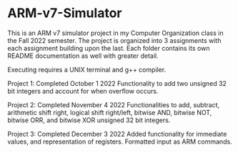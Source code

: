 # ARM-v7-Simulator

This is an ARM v7 simulator project in my Computer Organization class in the Fall 2022 semester. The project is organized into 3 assignments with each assignment building upon the last. Each folder contains its own README documentation as well with greater detail.

Executing requires a UNIX terminal and g++ compiler.

Project 1: Completed October 1 2022 Functionality to add two unsigned 32 bit integers and account for when overflow occurs.

Project 2: Completed November 4 2022 Functionalities to add, subtract, arithmetic shift right, logical shift right/left, bitwise AND, bitwise NOT, bitwise ORR, and bitwise XOR unsigned 32 bit integers.

Project 3: Completed December 3 2022 Added functionality for immediate values, and representation of registers. Formatted input as ARM commands.
